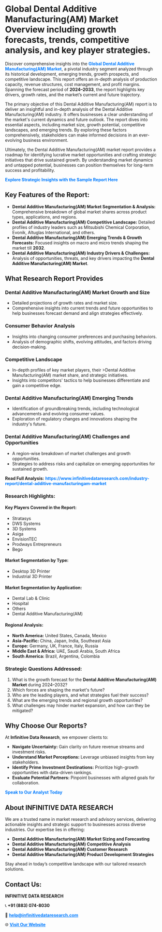 <h1>Global Dental Additive Manufacturing(AM) Market Overview including growth forecasts, trends, competitive analysis, and key player strategies.</h1>
<p>
Discover comprehensive insights into the 
<a href="https://www.infinitivedataresearch.com/industry-report/dental-additive-manufacturingam-market" rel="dofollow" style="color: #007BFF; text-decoration: none;"><strong>Global Dental Additive Manufacturing(AM) Market</strong></a>, a pivotal industry segment analyzed through its historical development, emerging trends, growth prospects, and competitive landscape. This report offers an in-depth analysis of production capacity, revenue structures, cost management, and profit margins. Spanning the forecast period of <strong>2024–2033</strong>, the report highlights key drivers, growth rates, and the market’s current and future trajectory.
</p>
<p>
The primary objective of this Dental Additive Manufacturing(AM) report is to deliver an insightful and in-depth analysis of the Dental Additive Manufacturing(AM) industry. It offers businesses a clear understanding of the market's current dynamics and future outlook. The report dives into essential aspects, including market size, growth potential, competitive landscapes, and emerging trends. By exploring these factors comprehensively, stakeholders can make informed decisions in an ever-evolving business environment.
</p>
<p>
Ultimately, the Dental Additive Manufacturing(AM) market report provides a roadmap for identifying lucrative market opportunities and crafting strategic initiatives that drive sustained growth. By understanding market dynamics and untapped potential, businesses can position themselves for long-term success and profitability.
</p>
<p>
<a href="https://www.infinitivedataresearch.com/request-sample/reportId=111225" style="color: #007BFF; text-decoration: none;"><strong>Explore Strategic Insights with the Sample Report Here</strong></a>
</p>

<h2>Key Features of the Report:</h2>
<ul>
<li><strong>Dental Additive Manufacturing(AM) Market Segmentation & Analysis:</strong> Comprehensive breakdown of global market shares across product types, applications, and regions.</li>
<li><strong>Dental Additive Manufacturing(AM) Competitive Landscape:</strong> Detailed profiles of industry leaders such as Mitsubishi Chemical Corporation, Evonik, Altuglas International, and others.</li>
<li><strong>Dental Additive Manufacturing(AM) Emerging Trends & Growth Forecasts:</strong> Focused insights on macro and micro trends shaping the market till <strong>2032</strong>.</li>
<li><strong>Dental Additive Manufacturing(AM) Industry Drivers & Challenges:</strong> Analysis of opportunities, threats, and key drivers impacting the <strong>Dental Additive Manufacturing(AM) Market</strong>.</li>
</ul>

<h2>What Research Report Provides</h2>
<h3>Dental Additive Manufacturing(AM) Market Growth and Size</h3>
<ul>
<li>Detailed projections of growth rates and market size.</li>
<li>Comprehensive insights into current trends and future opportunities to help businesses forecast demand and align strategies effectively.</li>
</ul>

<h3>Consumer Behavior Analysis</h3>
<ul>
<li>Insights into changing consumer preferences and purchasing behaviors.</li>
<li>Analysis of demographic shifts, evolving attitudes, and factors driving decision-making.</li>
</ul>

<h3>Competitive Landscape</h3>
<ul>
<li>In-depth profiles of key market players, their >Dental Additive Manufacturing(AM) market share, and strategic initiatives.</li>
<li>Insights into competitors' tactics to help businesses differentiate and gain a competitive edge.</li>
</ul>

<h3>Dental Additive Manufacturing(AM) Emerging Trends</h3>
<ul>
<li>Identification of groundbreaking trends, including technological advancements and evolving consumer values.</li>
<li>Exploration of regulatory changes and innovations shaping the industry's future.</li>
</ul>

<h3>Dental Additive Manufacturing(AM) Challenges and Opportunities</h3>
<ul>
<li>A region-wise breakdown of market challenges and growth opportunities.</li>
<li>Strategies to address risks and capitalize on emerging opportunities for sustained growth.</li>
</ul>
<p><strong>Read Full Analysis:</strong> <a href="https://www.infinitivedataresearch.com/industry-report/dental-additive-manufacturingam-market" rel="dofollow" style="color: #007BFF; text-decoration: none;"><strong>https://www.infinitivedataresearch.com/industry-report/dental-additive-manufacturingam-market</strong></a></p>
<h3>Research Highlights:</h3>
<h4>Key Players Covered in the Report:</h4>
<ul><li>Stratasys</li><li>DWS Systems</li><li>3D Systems</li><li>Asiga</li><li>EnvisionTEC</li><li>Prodways Entrepreneurs</li><li>Bego</li></ul>
<h4>Market Segmentation by Type:</h4>
<ul><li>Desktop 3D Printer</li><li>Industrial 3D Printer</li></ul>
<h4>Market Segmentation by Application:</h4>
<ul><li>Dental Lab &amp; Clinic</li><li>Hospital</li><li>Others</li><li>Dental Additive Manufacturing(AM)</li></ul>

<h4>Regional Analysis:</h4>
<ul>
<li><strong>North America:</strong> United States, Canada, Mexico</li>
<li><strong>Asia-Pacific:</strong> China, Japan, India, Southeast Asia</li>
<li><strong>Europe:</strong> Germany, UK, France, Italy, Russia</li>
<li><strong>Middle East & Africa:</strong> UAE, Saudi Arabia, South Africa</li>
<li><strong>South America:</strong> Brazil, Argentina, Colombia</li>
</ul>

<h3>Strategic Questions Addressed:</h3>
<ol>
<li>What is the growth forecast for the <strong>Dental Additive Manufacturing(AM) Market</strong> during 2024–2032?</li>
<li>Which forces are shaping the market's future?</li>
<li>Who are the leading players, and what strategies fuel their success?</li>
<li>What are the emerging trends and regional growth opportunities?</li>
<li>What challenges may hinder market expansion, and how can they be mitigated?</li>
</ol>

<h2>Why Choose Our Reports?</h2>
<p>At <strong>Infinitive Data Research</strong>, we empower clients to:</p>
<ul>
<li><strong>Navigate Uncertainty:</strong> Gain clarity on future revenue streams and investment risks.</li>
<li><strong>Understand Market Perceptions:</strong> Leverage unbiased insights from key stakeholders.</li>
<li><strong>Identify Prime Investment Destinations:</strong> Prioritize high-growth opportunities with data-driven rankings.</li>
<li><strong>Evaluate Potential Partners:</strong> Pinpoint businesses with aligned goals for collaboration.</li>
</ul>
<p><a href="https://www.infinitivedataresearch.com/industry-report/dental-additive-manufacturingam-market" rel="dofollow" style="color: #007BFF; text-decoration: none;"><strong>Speak to Our Analyst Today</strong></a></p>

<h2>About INFINITIVE DATA RESEARCH</h2>
<p>We are a trusted name in market research and advisory services, delivering actionable insights and strategic support to businesses across diverse industries. Our expertise lies in offering:</p>
<ul>
<li><strong>Dental Additive Manufacturing(AM) Market Sizing and Forecasting</strong></li>
<li><strong>Dental Additive Manufacturing(AM) Competitive Analysis</strong></li>
<li><strong>Dental Additive Manufacturing(AM) Customer Research</strong></li>
<li><strong>Dental Additive Manufacturing(AM) Product Development Strategies</strong></li>
</ul>
<p>Stay ahead in today’s competitive landscape with our tailored research solutions.</p>

<h2>Contact Us:</h2>
<p><strong>INFINITIVE DATA RESEARCH</strong></p>
<p>📞 <strong>+91 (883) 074-8030</strong></p>
<p>📧 <strong><a href="mailto:help@infinitivedataresearch.com" style="color: #007BFF;">help@infinitivedataresearch.com</a></strong></p>
<p>🌐 <strong><a href="https://www.infinitivedataresearch.com" rel="dofollow" style="color: #007BFF;">Visit Our Website</a></strong></p>